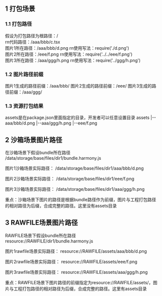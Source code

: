 ## 1 打包场景
### 1.1 打包路径
假设为打包路径为根路径：/  
rn代码路径：/aaa/bbb/c.tsx  
图片1所在路径：/aaa/bbb/d.png rn使用写法：require('./d.png')  
图片2所在路径：/eee/f.png rn使用写法：require('../../eee/f.png')  
图片3所在路径：/aaa/ggg/h.png rn使用写法：require('../ggg/h.png')  

### 1.2 图片路径前缀
图片1生成的路径前缀：/aaa/bbb/
图片2生成的路径前缀：/eee/
图片3生成的路径前缀：/aaa/ggg/

### 1.3 资源打包结果
assets是在package.json里面指定的目录，开发者可以任意设置目录
assets
|--aaa/bbb/d.png
|--aaa/ggg/h.png
|--eee/f.png

## 2 沙箱场景图片路径
在沙箱场景下假设bundle所在路径 /data/storage/base/files/dir1/bundle.harmony.js

图片1沙箱场景实际路径： /data/storage/base/files/dir1/aaa/bbb/d.png

图片2沙箱场景实际路径： /data/storage/base/files/dir1/eee/f.png

图片3沙箱场景实际路径： /data/storage/base/files/dir1/aaa/ggg/h.png

重点：沙箱场景下图片的路径是根据bundle路径作为前缀，图片与工程打包路径的相对路径为后缀，合成完整的路径。这里没有assets目录

## 3 RAWFILE场景图片路径
RAWFILE场景下假设bundle所在路径 resource://RAWFILE/dir1/bundle.harmony.js

图片1rawfile场景实际路径： resource://RAWFILE/assets/aaa/bbb/d.png

图片2rawfile场景实际路径： resource://RAWFILE/assets/eee/f.png

图片3rawfile场景实际路径： resource://RAWFILE/assets/aaa/ggg/h.png

重点：RAWFILE场景下图片路径的前缀指定为resource://RAWFILE/assets/，图片与工程打包路径的相对路径为后缀，合成完整的路径。这里有assets目录